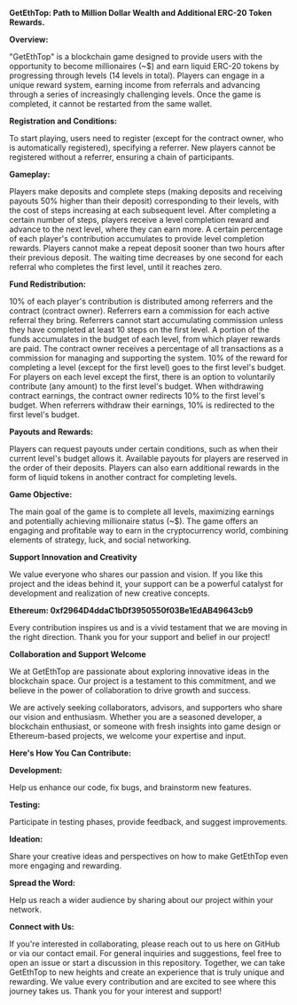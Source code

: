 **GetEthTop: Path to Million Dollar Wealth and Additional ERC-20 Token Rewards.**

**Overview:** 

"GetEthTop" is a blockchain game designed to provide users with the opportunity to become millionaires (~$) and earn liquid ERC-20 tokens by progressing through levels (14 levels in total). Players can engage in a unique reward system, earning income from referrals and advancing through a series of increasingly challenging levels. Once the game is completed, it cannot be restarted from the same wallet.

**Registration and Conditions:**

To start playing, users need to register (except for the contract owner, who is automatically registered), specifying a referrer.
New players cannot be registered without a referrer, ensuring a chain of participants.

**Gameplay:**

Players make deposits and complete steps (making deposits and receiving payouts 50% higher than their deposit) corresponding to their levels, with the cost of steps increasing at each subsequent level.
After completing a certain number of steps, players receive a level completion reward and advance to the next level, where they can earn more.
A certain percentage of each player's contribution accumulates to provide level completion rewards.
Players cannot make a repeat deposit sooner than two hours after their previous deposit.
The waiting time decreases by one second for each referral who completes the first level, until it reaches zero.

**Fund Redistribution:**

10% of each player's contribution is distributed among referrers and the contract (contract owner).
Referrers earn a commission for each active referral they bring.
Referrers cannot start accumulating commission unless they have completed at least 10 steps on the first level.
A portion of the funds accumulates in the budget of each level, from which player rewards are paid.
The contract owner receives a percentage of all transactions as a commission for managing and supporting the system.
10% of the reward for completing a level (except for the first level) goes to the first level's budget.
For players on each level except the first, there is an option to voluntarily contribute (any amount) to the first level's budget.
When withdrawing contract earnings, the contract owner redirects 10% to the first level's budget.
When referrers withdraw their earnings, 10% is redirected to the first level's budget.

**Payouts and Rewards:**

Players can request payouts under certain conditions, such as when their current level's budget allows it. Available payouts for players are reserved in the order of their deposits.
Players can also earn additional rewards in the form of liquid tokens in another contract for completing levels.

**Game Objective:**

The main goal of the game is to complete all levels, maximizing earnings and potentially achieving millionaire status (~$).
The game offers an engaging and profitable way to earn in the cryptocurrency world, combining elements of strategy, luck, and social networking.

**Support Innovation and Creativity**

We value everyone who shares our passion and vision. If you like this project and the ideas behind it, your support can be a powerful catalyst for development and realization of new creative concepts.

**Ethereum:   0xf2964D4ddaC1bDf3950550f03Be1EdAB49643cb9**

Every contribution inspires us and is a vivid testament that we are moving in the right direction. Thank you for your support and belief in our project!

**Collaboration and Support Welcome**

We at GetEthTop are passionate about exploring innovative ideas in the blockchain space. Our project is a testament to this commitment, and we believe in the power of collaboration to drive growth and success.

We are actively seeking collaborators, advisors, and supporters who share our vision and enthusiasm. Whether you are a seasoned developer, a blockchain enthusiast, or someone with fresh insights into game design or Ethereum-based projects, we welcome your expertise and input.

**Here's How You Can Contribute:**

**Development:**

Help us enhance our code, fix bugs, and brainstorm new features.

**Testing:**

Participate in testing phases, provide feedback, and suggest improvements.

**Ideation:**

Share your creative ideas and perspectives on how to make GetEthTop even more engaging and rewarding.

**Spread the Word:**

Help us reach a wider audience by sharing about our project within your network.

**Connect with Us:**

If you're interested in collaborating, please reach out to us here on GitHub or via our contact email.
For general inquiries and suggestions, feel free to open an issue or start a discussion in this repository.
Together, we can take GetEthTop to new heights and create an experience that is truly unique and rewarding. We value every contribution and are excited to see where this journey takes us. Thank you for your interest and support!

